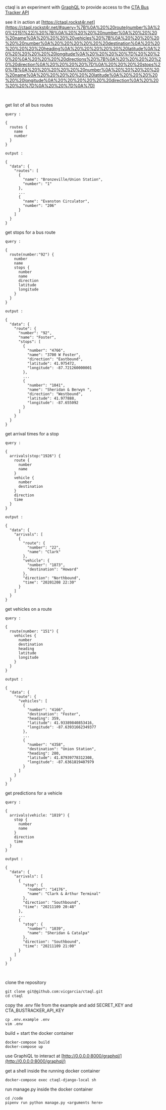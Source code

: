 ctaql is an experiment with [GraphQL](https://graphql.org/) to provide access to the [CTA Bus Tracker API](https://www.transitchicago.com/developers/bustracker/)

see it in action at [https://ctaql.rockst4r.net](https://ctaql.rockst4r.net/#query=%7B%0A%20%20route(number%3A%20%22151%22)%20%7B%0A%20%20%20%20number%0A%20%20%20%20name%0A%20%20%20%20vehicles%20%7B%0A%20%20%20%20%20%20number%0A%20%20%20%20%20%20destination%0A%20%20%20%20%20%20heading%0A%20%20%20%20%20%20latitude%0A%20%20%20%20%20%20longitude%0A%20%20%20%20%7D%20%20%20%20%0A%20%20%20%20directions%20%7B%0A%20%20%20%20%20%20direction%0A%20%20%20%20%7D%0A%20%20%20%20stops%20%7B%0A%20%20%20%20%20%20number%0A%20%20%20%20%20%20name%0A%20%20%20%20%20%20latitude%0A%20%20%20%20%20%20longitude%0A%20%20%20%20%20%20direction%0A%20%20%20%20%7D%0A%20%20%7D%0A%7D)

<br>

get list of all bus routes
```
query :

{
  routes {
    name
    number
  }
}

output :

{
  "data": {
    "routes": [
      {
        "name": "Bronzeville/Union Station",
        "number": "1"
      },
      ...
      {
        "name": "Evanston Circulator",
        "number": "206"
      }
    ]
  }
}
```

get stops for a bus route
```
query :

{
  route(number:"92") {
    number
    name
    stops {
      number
      name
      direction
      latitude
      longitude
    }
  }
}

output :

{
  "data": {
    "route": {
      "number": "92",
      "name": "Foster",
      "stops": [
        {
          "number": "4766",
          "name": "3700 W Foster",
          "direction": "Eastbound",
          "latitude": 41.975472,
          "longitude": -87.721260000001
        },
        ...
        {
          "number": "1041",
          "name": "Sheridan & Berwyn ",
          "direction": "Westbound",
          "latitude": 41.977888,
          "longitude": -87.655092
        }
      ]
    }
  }
}
```

get arrival times for a stop
```
query :

{
  arrivals(stop:"1926") {
    route {
      number
      name
    }
    vehicle {
      number
      destination
    }
    direction
    time
  }
}

output :

{
  "data": {
    "arrivals": [
      {
        "route": {
          "number": "22",
          "name": "Clark"
        },
        "vehicle": {
          "number": "1873",
          "destination": "Howard"
        },
        "direction": "Northbound",
        "time": "20201208 22:30"
      }
    ]
  }
}
```

get vehicles on a route
```
query :

{
  route(number: "151") {
    vehicles {
      number
      destination
      heading
      latitude
      longitude
    }
  }
}

output :

{
  "data": {
    "route": {
      "vehicles": [
        {
          "number": "4166",
          "destination": "Foster",
          "heading": 359,
          "latitude": 41.93389840853416,
          "longitude": -87.63931662349377
        },
        ...
        {
          "number": "4358",
          "destination": "Union Station",
          "heading": 280,
          "latitude": 41.87939778312308,
          "longitude": -87.6361819407979
        }
      ]
    }
  }
}
```

get predictions for a vehicle
```
query :

{
  arrivals(vehicle: "1819") {
    stop {
      number
      name
    }
    direction
    time
  }
}

output :

{
  "data": {
    "arrivals": [
      {
        "stop": {
          "number": "14176",
          "name": "Clark & Arthur Terminal"
        },
        "direction": "Southbound",
        "time": "20211109 20:48"
      },
      ...
      {
        "stop": {
          "number": "1039",
          "name": "Sheridan & Catalpa"
        },
        "direction": "Southbound",
        "time": "20211109 21:00"
      }
    ]
  }
}
```

<br />

clone the repository
```
git clone git@github.com:vicgarcia/ctaql.git
cd ctaql
```

copy the .env file from the example and add SECRET_KEY and CTA_BUSTRACKER_API_KEY
```
cp .env.example .env
vim .env
```

build + start the docker container
```
docker-compose build
docker-compose up
```

use GraphiQL to interact at [http://0.0.0.0:8000/graphql/](http://0.0.0.0:8000/graphql/)

get a shell inside the running docker container
```
docker-compose exec ctaql-django-local sh
```

run manage.py inside the docker container
```
cd /code
pipenv run python manage.py <arguments here>
```
